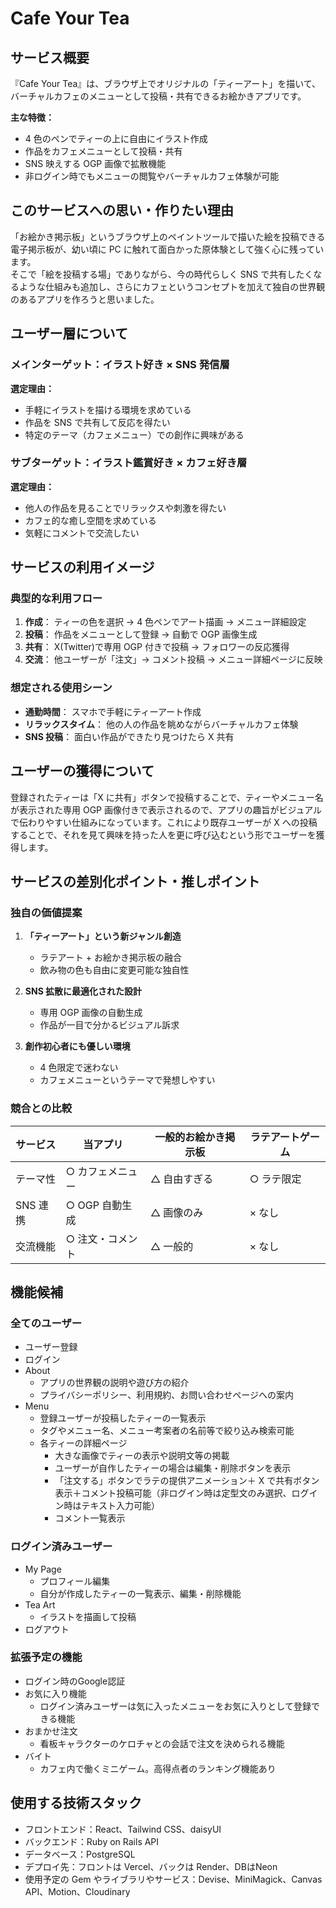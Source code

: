 # Cafe Your Tea

## サービス概要

『Cafe Your Tea』は、ブラウザ上でオリジナルの「ティーアート」を描いて、バーチャルカフェのメニューとして投稿・共有できるお絵かきアプリです。

**主な特徴：**

- 4 色のペンでティーの上に自由にイラスト作成
- 作品をカフェメニューとして投稿・共有
- SNS 映えする OGP 画像で拡散機能
- 非ログイン時でもメニューの閲覧やバーチャルカフェ体験が可能

## このサービスへの思い・作りたい理由

「お絵かき掲示板」というブラウザ上のペイントツールで描いた絵を投稿できる電子掲示板が、幼い頃に PC に触れて面白かった原体験として強く心に残っています。  
そこで「絵を投稿する場」でありながら、今の時代らしく SNS で共有したくなるような仕組みも追加し、さらにカフェというコンセプトを加えて独自の世界観のあるアプリを作ろうと思いました。

## ユーザー層について

### メインターゲット：イラスト好き × SNS 発信層

**選定理由：**

- 手軽にイラストを描ける環境を求めている
- 作品を SNS で共有して反応を得たい
- 特定のテーマ（カフェメニュー）での創作に興味がある

### サブターゲット：イラスト鑑賞好き × カフェ好き層

**選定理由：**

- 他人の作品を見ることでリラックスや刺激を得たい
- カフェ的な癒し空間を求めている
- 気軽にコメントで交流したい

## サービスの利用イメージ

### 典型的な利用フロー

1. **作成**： ティーの色を選択 → 4 色ペンでアート描画 → メニュー詳細設定
2. **投稿**： 作品をメニューとして登録 → 自動で OGP 画像生成
3. **共有**： X(Twitter)で専用 OGP 付きで投稿 → フォロワーの反応獲得
4. **交流**： 他ユーザーが「注文」→ コメント投稿 → メニュー詳細ページに反映

### 想定される使用シーン

- **通勤時間**： スマホで手軽にティーアート作成
- **リラックスタイム**： 他の人の作品を眺めながらバーチャルカフェ体験
- **SNS 投稿**： 面白い作品ができたり見つけたら X 共有

## ユーザーの獲得について

登録されたティーは「X に共有」ボタンで投稿することで、ティーやメニュー名が表示された専用 OGP 画像付きで表示されるので、アプリの趣旨がビジュアルで伝わりやすい仕組みになっています。これにより既存ユーザーが X への投稿することで、それを見て興味を持った人を更に呼び込むという形でユーザーを獲得します。

## サービスの差別化ポイント・推しポイント

### 独自の価値提案

1. **「ティーアート」という新ジャンル創造**

   - ラテアート + お絵かき掲示板の融合
   - 飲み物の色も自由に変更可能な独自性

2. **SNS 拡散に最適化された設計**

   - 専用 OGP 画像の自動生成
   - 作品が一目で分かるビジュアル訴求

3. **創作初心者にも優しい環境**
   - 4 色限定で迷わない
   - カフェメニューというテーマで発想しやすい

### 競合との比較

| サービス | 当アプリ         | 一般的お絵かき掲示板 | ラテアートゲーム |
| -------- | ---------------- | -------------------- | ---------------- |
| テーマ性 | ○ カフェメニュー | △ 自由すぎる         | ○ ラテ限定       |
| SNS 連携 | ○ OGP 自動生成   | △ 画像のみ           | × なし           |
| 交流機能 | ○ 注文・コメント | △ 一般的             | × なし           |

## 機能候補

### 全てのユーザー

- ユーザー登録
- ログイン
- About
  - アプリの世界観の説明や遊び方の紹介
  - プライバシーポリシー、利用規約、お問い合わせページへの案内
- Menu
  - 登録ユーザーが投稿したティーの一覧表示
  - タグやメニュー名、メニュー考案者の名前等で絞り込み検索可能
  - 各ティーの詳細ページ
    - 大きな画像でティーの表示や説明文等の掲載
    - ユーザーが自作したティーの場合は編集・削除ボタンを表示
    - 「注文する」ボタンでラテの提供アニメーション＋ X で共有ボタン表示＋コメント投稿可能（非ログイン時は定型文のみ選択、ログイン時はテキスト入力可能）
    - コメント一覧表示

### ログイン済みユーザー

- My Page
  - プロフィール編集
  - 自分が作成したティーの一覧表示、編集・削除機能
- Tea Art
  - イラストを描画して投稿
- ログアウト

### 拡張予定の機能
- ログイン時のGoogle認証
- お気に入り機能
  - ログイン済みユーザーは気に入ったメニューをお気に入りとして登録できる機能
- おまかせ注文
  - 看板キャラクターのケロチャとの会話で注文を決められる機能
- バイト
  - カフェ内で働くミニゲーム。高得点者のランキング機能あり

## 使用する技術スタック

- フロントエンド：React、Tailwind CSS、daisyUI
- バックエンド：Ruby on Rails API
- データベース：PostgreSQL
- デプロイ先：フロントは Vercel、バックは Render、DBはNeon
- 使用予定の Gem やライブラリやサービス：Devise、MiniMagick、Canvas API、Motion、Cloudinary
